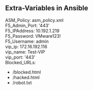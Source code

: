 ## Extra-Variables in Ansible

ASM_Policy: asm_policy.xml  
F5_Admin_Port: '443'  
F5_IPAddress: 10.192.1.219  
F5_Password: VMware123!  
F5_Username: admin  
vip_ip: 172.16.192.116  
vip_name: Test-VIP  
vip_port: '443'  
Blocked_URLs:  
  - /blocked.html  
  - /hacked.html  
  - /robot.txt  
